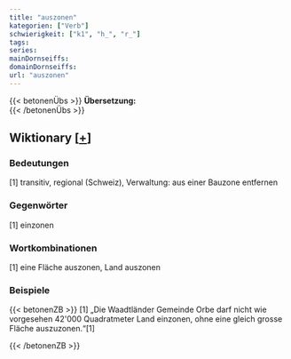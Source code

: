 ```yaml
---
title: "auszonen"
kategorien: ["Verb"]
schwierigkeit: ["k1", "h_", "r_"]
tags:
series:
mainDornseiffs:
domainDornseiffs:
url: "auszonen"
---
```


{{< betonenÜbs >}}
**Übersetzung:**  
{{< /betonenÜbs >}}

## Wiktionary [[+](https://de.wiktionary.org/wiki/auszonen)]

### Bedeutungen
[1] transitiv, regional (Schweiz), Verwaltung: aus einer Bauzone entfernen  

### Gegenwörter
[1] einzonen  

### Wortkombinationen
[1] eine Fläche auszonen, Land auszonen  

### Beispiele
{{< betonenZB >}}
[1] „Die Waadtländer Gemeinde Orbe darf nicht wie vorgesehen 42'000 Quadratmeter Land einzonen, ohne eine gleich grosse Fläche auszuzonen.“[1]  

{{< /betonenZB >}}

